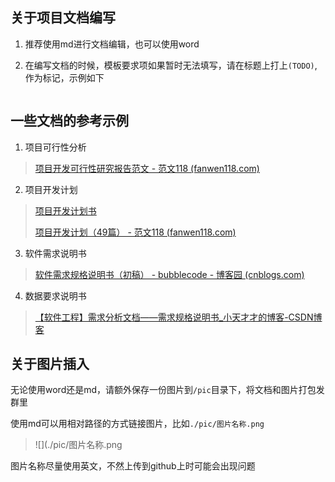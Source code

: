 ## 关于项目文档编写

1. 推荐使用md进行文档编辑，也可以使用word

2. 在编写文档的时候，模板要求项如果暂时无法填写，请在标题上打上`(TODO)`,作为标记，示例如下

<img title="" src="https://qingyang-tool.oss-cn-nanjing.aliyuncs.com/pic-for-markdown/202312051314328.png" alt="" style="zoom:50%;" data-align="center">

## 一些文档的参考示例

1. 项目可行性分析

> [项目开发可行性研究报告范文 - 范文118 (fanwen118.com)](http://www.fanwen118.com/info_17/fw_2993483.html)

2. 项目开发计划

> [项目开发计划书](http://www.fanwen118.com/info_19/fw_3244122.html)
> 
> [项目开发计划（49篇） - 范文118 (fanwen118.com)](http://www.fanwen118.com/xiangmukaifajihua/)

3. 软件需求说明书

> [软件需求规格说明书（初稿） - bubblecode - 博客园 (cnblogs.com)](https://www.cnblogs.com/bubblecode/p/12687774.html)

4. 数据要求说明书

> [【软件工程】需求分析文档——需求规格说明书_小天才才的博客-CSDN博客](https://blog.csdn.net/qq_44528283/article/details/114965979)
> 
> 



## 关于图片插入

无论使用word还是md，请额外保存一份图片到`/pic`目录下，将文档和图片打包发群里

使用md可以用相对路径的方式链接图片，比如`./pic/图片名称.png`

> ![](./pic/图片名称.png

图片名称尽量使用英文，不然上传到github上时可能会出现问题

